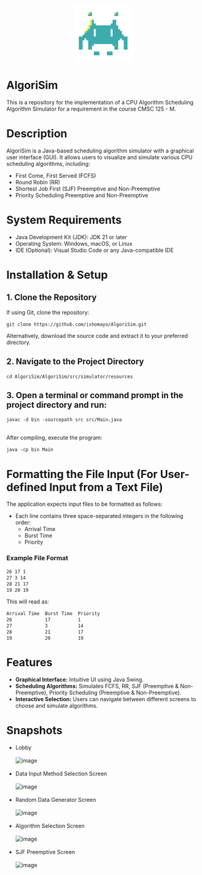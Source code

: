 <p align="center">
  <img src="icon.png" alt="Logo" width="150">
</p>

# AlgoriSim
This is a repository for the implementation of a CPU Algorithm Scheduling Algorithm Simulator for a requirement in the course CMSC 125 - M.

# Description
AlgoriSim is a Java-based scheduling algorithm simulator with a graphical user interface (GUI). It allows users to visualize and simulate various CPU scheduling algorithms, including:

* First Come, First Served (FCFS)
* Round Robin (RR)
* Shortest Job First (SJF) Preemptive and Non-Preemptive
* Priority Scheduling Preemptive and Non-Preemptive

# System Requirements
* Java Development Kit (JDK): JDK 21 or later
* Operating System: Windows, macOS, or Linux
* IDE (Optional): Visual Studio Code or any Java-compatible IDE

# Installation & Setup
## 1. Clone the Repository
If using Git, clone the repository:<br/>
```
git clone https://github.com/ishomayo/AlgoriSim.git
```
Alternatively, download the source code and extract it to your preferred directory.
## 2. Navigate to the Project Directory
```
cd AlgoriSim/AlgoriSim/src/simulator/resources
```
## 3. Open a terminal or command prompt in the project directory and run:
```
javac -d bin -sourcepath src src/Main.java
```
<br/> After compiling, execute the program: <br/>
```
java -cp bin Main
```
# Formatting the File Input (For User-defined Input from a Text File)
The application expects input files to be formatted as follows:
* Each line contains three space-separated integers in the following order:
  - Arrival Time
  - Burst Time
  - Priority

### Example File Format
```
26 17 1  
27 3 14  
28 21 17  
19 20 19 
```
This will read as: <br/>
```
Arrival Time  Burst Time  Priority 
26            17          1  
27            3           14  
28            21          17  
19            20          19  
```
# Features
* **Graphical Interface:** Intuitive UI using Java Swing.
* **Scheduling Algorithms:** Simulates FCFS, RR, SJF (Preemptive & Non-Preemptive), Priority Scheduling (Preemptive & Non-Preemptive).
* **Interactive Selection:** Users can navigate between different screens to choose and simulate algorithms.

# Snapshots
* Lobby <br/><br/>![image](https://github.com/user-attachments/assets/8442e265-598e-456c-be96-61329451ec2b)<br/><br/>
* Data Input Method Selection Screen <br/><br/>![image](https://github.com/user-attachments/assets/4e6c9db8-b324-4ab1-af5b-4fc81fac07c2)<br/><br/>
* Random Data Generator Screen <br/><br/>![image](https://github.com/user-attachments/assets/4f6a1fc6-f65f-4bbc-99cc-2293158e61ac)<br/><br/>
* Algorithm Selection Screen <br/><br/>![image](https://github.com/user-attachments/assets/36859bd3-be93-4c8f-b929-e7ab692ae31d)<br/><br/>
* SJF Preemptive Screen <br/><br/>![image](https://github.com/user-attachments/assets/0f06f3bd-1087-4326-935d-d848a0da96de)<br/>






